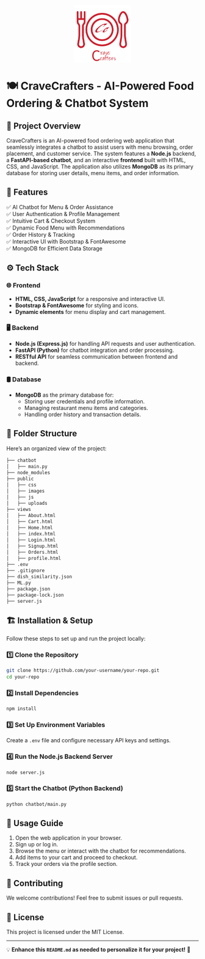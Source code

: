 <p align="center">
  <img src="public/images/logo1.png" alt="CraveCrafters Logo" width="150">
</p>

# 🍽️ CraveCrafters - AI-Powered Food Ordering & Chatbot System

## 📌 Project Overview
CraveCrafters is an AI-powered food ordering web application that seamlessly integrates a chatbot to assist users with menu browsing, order placement, and customer service. The system features a **Node.js** backend, a **FastAPI-based chatbot**, and an interactive **frontend** built with HTML, CSS, and JavaScript. The application also utilizes **MongoDB** as its primary database for storing user details, menu items, and order information.

## 🚀 Features
✅ AI Chatbot for Menu & Order Assistance  
✅ User Authentication & Profile Management  
✅ Intuitive Cart & Checkout System  
✅ Dynamic Food Menu with Recommendations  
✅ Order History & Tracking  
✅ Interactive UI with Bootstrap & FontAwesome  
✅ MongoDB for Efficient Data Storage  

## ⚙️ Tech Stack
### 🌐 Frontend
- **HTML, CSS, JavaScript** for a responsive and interactive UI.
- **Bootstrap & FontAwesome** for styling and icons.
- **Dynamic elements** for menu display and cart management.

### 🖥️ Backend
- **Node.js (Express.js)** for handling API requests and user authentication.
- **FastAPI (Python)** for chatbot integration and order processing.
- **RESTful API** for seamless communication between frontend and backend.

### 🛢️ Database
- **MongoDB** as the primary database for:
  - Storing user credentials and profile information.
  - Managing restaurant menu items and categories.
  - Handling order history and transaction details.

## 📂 Folder Structure
Here’s an organized view of the project:

```
├── chatbot
│   ├── main.py
├── node_modules
├── public
│   ├── css
│   ├── images
│   ├── js
│   ├── uploads
├── views
│   ├── About.html
│   ├── Cart.html
│   ├── Home.html
│   ├── index.html
│   ├── Login.html
│   ├── Signup.html
│   ├── Orders.html
│   ├── profile.html
├── .env
├── .gitignore
├── dish_similarity.json
├── ML.py
├── package.json
├── package-lock.json
├── server.js
```

## 🏗 Installation & Setup
Follow these steps to set up and run the project locally:

### 1️⃣ Clone the Repository
```sh
git clone https://github.com/your-username/your-repo.git
cd your-repo
```

### 2️⃣ Install Dependencies
```sh
npm install
```

### 3️⃣ Set Up Environment Variables
Create a `.env` file and configure necessary API keys and settings.

### 4️⃣ Run the Node.js Backend Server
```sh
node server.js
```

### 5️⃣ Start the Chatbot (Python Backend)
```sh
python chatbot/main.py
```

## 🎯 Usage Guide
1. Open the web application in your browser.
2. Sign up or log in.
3. Browse the menu or interact with the chatbot for recommendations.
4. Add items to your cart and proceed to checkout.
5. Track your orders via the profile section.

## 🤝 Contributing
We welcome contributions! Feel free to submit issues or pull requests.

## 📜 License
This project is licensed under the MIT License.

---
💡 **Enhance this `README.md` as needed to personalize it for your project!** 🚀

